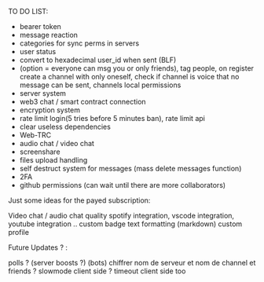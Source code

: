 TO DO LIST:

- bearer token
- message reaction
- categories for sync perms in servers
- user status
- convert to hexadecimal user_id when sent (BLF)
- (option = everyone can msg you or only friends), tag people, on register create a channel with only oneself, check if channel is voice that no message can be sent, channels local permissions
- server system
- web3 chat / smart contract connection
- encryption system
- rate limit login(5 tries before 5 minutes ban), rate limit api
- clear useless dependencies
- Web-TRC
- audio chat / video chat
- screenshare
- files upload handling
- self destruct system for messages (mass delete messages function)
- 2FA
- github permissions (can wait until there are more collaborators)



Just some ideas for the payed subscription:

   Video chat / audio chat quality
   spotify integration, vscode integration, youtube integration ..
   custom badge 
   text formatting (markdown)
   custom profile

Future Updates ? :

   polls ?
   (server boosts ?)
   (bots)
   chiffrer nom de serveur et nom de channel et friends ?
   slowmode client side ? timeout client side too